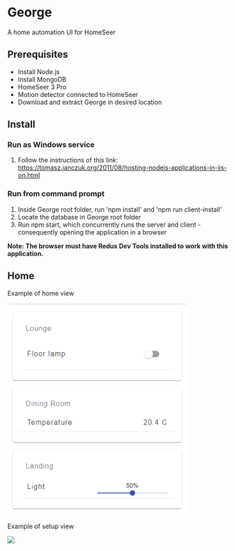 # George
A home automation UI for HomeSeer
## Prerequisites
- Install Node.js
- Install MongoDB
- HomeSeer 3 Pro
- Motion detector connected to HomeSeer
- Download and extract George in desired location
## Install
### Run as Windows service
1. Follow the instructions of this link: https://tomasz.janczuk.org/2011/08/hosting-nodejs-applications-in-iis-on.html
### Run from command prompt
1. Inside George root folder, run 'npm install' and 'npm run client-install'
2. Locate the database in George root folder
3. Run npm start, which concurrently runs the server and client - consequently opening the application in a browser

**Note: The browser must have Redux Dev Tools installed to work with this application.**

## Home
Example of home view

![](homeexample.PNG)

Example of setup view

![](setup.gif)
